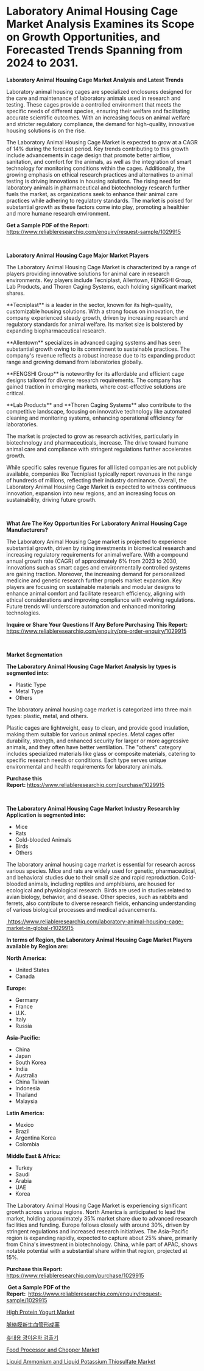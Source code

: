 <p><h1>Laboratory Animal Housing Cage Market Analysis Examines its Scope on Growth Opportunities, and Forecasted Trends Spanning from 2024 to 2031.</h1></p><p><strong>Laboratory Animal Housing Cage Market Analysis and Latest Trends</strong></p>
<p><p>Laboratory animal housing cages are specialized enclosures designed for the care and maintenance of laboratory animals used in research and testing. These cages provide a controlled environment that meets the specific needs of different species, ensuring their welfare and facilitating accurate scientific outcomes. With an increasing focus on animal welfare and stricter regulatory compliance, the demand for high-quality, innovative housing solutions is on the rise.</p><p>The Laboratory Animal Housing Cage Market is expected to grow at a CAGR of 14% during the forecast period. Key trends contributing to this growth include advancements in cage design that promote better airflow, sanitation, and comfort for the animals, as well as the integration of smart technology for monitoring conditions within the cages. Additionally, the growing emphasis on ethical research practices and alternatives to animal testing is driving innovations in housing solutions. The rising need for laboratory animals in pharmaceutical and biotechnology research further fuels the market, as organizations seek to enhance their animal care practices while adhering to regulatory standards. The market is poised for substantial growth as these factors come into play, promoting a healthier and more humane research environment.</p></p>
<p><strong>Get a Sample PDF of the Report:&nbsp;</strong> <a href="https://www.reliableresearchiq.com/enquiry/request-sample/1029915">https://www.reliableresearchiq.com/enquiry/request-sample/1029915</a></p>
<p>&nbsp;</p>
<p><strong>Laboratory Animal Housing Cage Major Market Players</strong></p>
<p><p>The Laboratory Animal Housing Cage Market is characterized by a range of players providing innovative solutions for animal care in research environments. Key players include Tecniplast, Allentown, FENGSHI Group, Lab Products, and Thoren Caging Systems, each holding significant market shares.</p><p>**Tecniplast** is a leader in the sector, known for its high-quality, customizable housing solutions. With a strong focus on innovation, the company experienced steady growth, driven by increasing research and regulatory standards for animal welfare. Its market size is bolstered by expanding biopharmaceutical research.</p><p>**Allentown** specializes in advanced caging systems and has seen substantial growth owing to its commitment to sustainable practices. The company's revenue reflects a robust increase due to its expanding product range and growing demand from laboratories globally. </p><p>**FENGSHI Group** is noteworthy for its affordable and efficient cage designs tailored for diverse research requirements. The company has gained traction in emerging markets, where cost-effective solutions are critical.</p><p>**Lab Products** and **Thoren Caging Systems** also contribute to the competitive landscape, focusing on innovative technology like automated cleaning and monitoring systems, enhancing operational efficiency for laboratories.</p><p>The market is projected to grow as research activities, particularly in biotechnology and pharmaceuticals, increase. The drive toward humane animal care and compliance with stringent regulations further accelerates growth.</p><p>While specific sales revenue figures for all listed companies are not publicly available, companies like Tecniplast typically report revenues in the range of hundreds of millions, reflecting their industry dominance. Overall, the Laboratory Animal Housing Cage Market is expected to witness continuous innovation, expansion into new regions, and an increasing focus on sustainability, driving future growth.</p></p>
<p>&nbsp;</p>
<p><strong>What Are The Key Opportunities For Laboratory Animal Housing Cage Manufacturers?</strong></p>
<p><p>The Laboratory Animal Housing Cage market is projected to experience substantial growth, driven by rising investments in biomedical research and increasing regulatory requirements for animal welfare. With a compound annual growth rate (CAGR) of approximately 6% from 2023 to 2030, innovations such as smart cages and environmentally controlled systems are gaining traction. Moreover, the increasing demand for personalized medicine and genetic research further propels market expansion. Key players are focusing on sustainable materials and modular designs to enhance animal comfort and facilitate research efficiency, aligning with ethical considerations and improving compliance with evolving regulations. Future trends will underscore automation and enhanced monitoring technologies.</p></p>
<p><strong>Inquire or Share Your Questions If Any Before Purchasing This Report:</strong> <a href="https://www.reliableresearchiq.com/enquiry/pre-order-enquiry/1029915">https://www.reliableresearchiq.com/enquiry/pre-order-enquiry/1029915</a></p>
<p>&nbsp;</p>
<p><strong>Market Segmentation</strong></p>
<p><strong>The Laboratory Animal Housing Cage Market Analysis by types is segmented into:</strong></p>
<p><ul><li>Plastic Type</li><li>Metal Type</li><li>Others</li></ul></p>
<p><p>The laboratory animal housing cage market is categorized into three main types: plastic, metal, and others. </p><p>Plastic cages are lightweight, easy to clean, and provide good insulation, making them suitable for various animal species. Metal cages offer durability, strength, and enhanced security for larger or more aggressive animals, and they often have better ventilation. The "others" category includes specialized materials like glass or composite materials, catering to specific research needs or conditions. Each type serves unique environmental and health requirements for laboratory animals.</p></p>
<p><strong>Purchase this Report:&nbsp;</strong><a href="https://www.reliableresearchiq.com/purchase/1029915">https://www.reliableresearchiq.com/purchase/1029915</a></p>
<p>&nbsp;</p>
<p><strong>The Laboratory Animal Housing Cage Market Industry Research by Application is segmented into:</strong></p>
<p><ul><li>Mice</li><li>Rats</li><li>Cold-blooded Animals</li><li>Birds</li><li>Others</li></ul></p>
<p><p>The laboratory animal housing cage market is essential for research across various species. Mice and rats are widely used for genetic, pharmaceutical, and behavioral studies due to their small size and rapid reproduction. Cold-blooded animals, including reptiles and amphibians, are housed for ecological and physiological research. Birds are used in studies related to avian biology, behavior, and disease. Other species, such as rabbits and ferrets, also contribute to diverse research fields, enhancing understanding of various biological processes and medical advancements.</p></p>
<p><a href="https://www.reliableresearchiq.com/laboratory-animal-housing-cage-market-in-global-r1029915">&nbsp;https://www.reliableresearchiq.com/laboratory-animal-housing-cage-market-in-global-r1029915</a></p>
<p><strong>In terms of Region, the Laboratory Animal Housing Cage Market Players available by Region are:</strong></p>
<p>
    <p> <strong> North America: </strong>
        <ul>
            <li>United States</li>
            <li>Canada</li>
        </ul>
        </p> 
    <p> <strong> Europe: </strong>
        <ul>
            <li>Germany</li>
            <li>France</li>
            <li>U.K.</li>
            <li>Italy</li>
            <li>Russia</li>
        </ul>
        </p> 
    <p> <strong> Asia-Pacific: </strong>
        <ul>
            <li>China</li>
            <li>Japan</li>
            <li>South Korea</li>
            <li>India</li>
            <li>Australia</li>
            <li>China Taiwan</li>
            <li>Indonesia</li>
            <li>Thailand</li>
            <li>Malaysia</li>
        </ul>
        </p> 
    <p> <strong> Latin America: </strong>
        <ul>
            <li>Mexico</li>
            <li>Brazil</li>
            <li>Argentina Korea</li>
            <li>Colombia</li>
        </ul>
        </p> 
    <p> <strong> Middle East & Africa: </strong>
        <ul>
            <li>Turkey</li>
            <li>Saudi</li>
            <li>Arabia</li>
            <li>UAE</li>
            <li>Korea</li>
        </ul>
    </p>
    </p>
<p><p>The Laboratory Animal Housing Cage Market is experiencing significant growth across various regions. North America is anticipated to lead the market, holding approximately 35% market share due to advanced research facilities and funding. Europe follows closely with around 30%, driven by stringent regulations and increased research initiatives. The Asia-Pacific region is expanding rapidly, expected to capture about 25% share, primarily from China's investment in biotechnology. China, while part of APAC, shows notable potential with a substantial share within that region, projected at 15%.</p></p>
<p><strong>Purchase this Report: </strong><a href="https://www.reliableresearchiq.com/purchase/1029915">https://www.reliableresearchiq.com/purchase/1029915</a></p>
<p>&nbsp;<strong>Get a Sample PDF of the Report:&nbsp;&nbsp;</strong><a href="https://www.reliableresearchiq.com/enquiry/request-sample/1029915">https://www.reliableresearchiq.com/enquiry/request-sample/1029915</a></p>
<p><strong></strong></p>
<p><p><a href="https://www.linkedin.com/pulse/emerging-trends-high-protein-yogurt-market-global-outlook-future-gqqpc?trackingId=rkIrBJ8bSzOrfXtInwPxiw%3D%3D">High Protein Yogurt Market</a></p><p><a href="https://medium.com/@evekerluke2023/choroidal-neovascularization-drug-c2d24427c527">脈絡膜新生血管形成薬</a></p><p><a href="https://medium.com/@stephpinkney/%EC%84%B8%EA%B3%84-handheld-photoionization-detectors-market-%EC%9D%80-2024%EC%97%90%EC%84%9C-2031%EB%A1%9C-%EC%97%B0%ED%8F%89%EA%B7%A0-%EC%A6%9D%EA%B0%80%EC%9C%A8%EC%9D%84-%EB%B3%B4%EC%9D%BC-%EA%B2%83%EC%9C%BC%EB%A1%9C-%EC%98%88%EC%83%81%EB%90%A9%EB%8B%88%EB%8B%A4-64dab613922b">휴대용 광이온화 검출기</a></p><p><a href="https://medium.com/@endridushku133/the-food-processor-and-chopper-market-is-experiencing-higher-than-anticipated-demand-compared-to-987302c87e7d?postPublishedType=initial">Food Processor and Chopper Market</a></p><p><a href="https://github.com/jeffreybishop26/Market-Research-Report-List-1/blob/main/liquid-ammonium-and-liquid-potassium-thiosulfate-market.md">Liquid Ammonium and Liquid Potassium Thiosulfate Market</a></p></p>